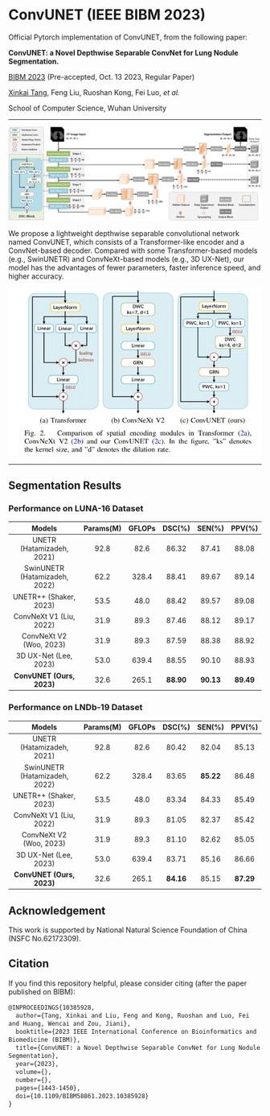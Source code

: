 # ConvUNET (IEEE BIBM 2023)

Official Pytorch implementation of ConvUNET, from the following paper:

**ConvUNET: a Novel Depthwise Separable ConvNet for Lung Nodule Segmentation.**

[BIBM 2023](https://bidma.cpsc.ucalgary.ca/IEEE-BIBM-2023/) (Pre-accepted, Oct. 13 2023, Regular Paper)

[Xinkai Tang](https://xinkai-tang.github.io), Feng Liu, Ruoshan Kong, Fei Luo, *et al.*

School of Computer Science, Wuhan University

---

![](figures/ConvUNET.png)

We propose a lightweight depthwise separable convolutional network named ConvUNET, which consists of a Transformer-like encoder and a ConvNet-based decoder.
Compared with some Transformer-based models (e.g., SwinUNETR) and ConvNeXt-based models (e.g., 3D UX-Net), our model has the advantages of fewer parameters, faster inference speed, and higher accuracy. 

![](figures/BasicBlocks.png)

---

## Segmentation Results
### Performance on LUNA-16 Dataset
|            Models             | Params(M) | GFLOPs |  DSC(\%)  |  SEN(\%)  |  PPV(\%)  |
| :---------------------------: | :-------: | :----: | :-------: | :-------: | :-------: |
|   UNETR (Hatamizadeh, 2021)   |   92.8    |  82.6  |   86.32   |   87.41   |   88.08   |
| SwinUNETR (Hatamizadeh, 2022) |   62.2    | 328.4  |   88.41   |   89.67   |   89.14   |
|    UNETR++ (Shaker, 2023)     |   53.5    |  48.0  |   88.42   |   89.57   |   89.08   |
|    ConvNeXt V1 (Liu, 2022)    |   31.9    |  89.3  |   87.46   |   88.12   |   89.17   |
|    ConvNeXt V2 (Woo, 2023)    |   31.9    |  89.3  |   87.59   |   88.38   |   88.92   |
|     3D UX-Net (Lee, 2023)     |   53.0    | 639.4  |   88.55   |   90.10   |   88.93   |
|   **ConvUNET (Ours, 2023)**   |   32.6    | 265.1  | **88.90** | **90.13** | **89.49** |

### Performance on LNDb-19 Dataset
|            Models             | Params(M) | GFLOPs |  DSC(\%)  |  SEN(\%)  |  PPV(\%)  |
| :---------------------------: | :-------: | :----: | :-------: | :-------: | :-------: |
|   UNETR (Hatamizadeh, 2021)   |   92.8    |  82.6  |   80.42   |   82.04   |   85.13   |
| SwinUNETR (Hatamizadeh, 2022) |   62.2    | 328.4  |   83.65   | **85.22** |   86.48   |
|    UNETR++ (Shaker, 2023)     |   53.5    |  48.0  |   83.34   |   84.33   |   85.49   |
|    ConvNeXt V1 (Liu, 2022)    |   31.9    |  89.3  |   81.05   |   82.37   |   85.42   |
|    ConvNeXt V2 (Woo, 2023)    |   31.9    |  89.3  |   81.10   |   82.62   |   85.05   |
|     3D UX-Net (Lee, 2023)     |   53.0    | 639.4  |   83.71   |   85.16   |   86.66   |
|   **ConvUNET (Ours, 2023)**   |   32.6    | 265.1  | **84.16** |   85.15   | **87.29** |


## Acknowledgement
This work is supported by National Natural Science Foundation of China (NSFC No.62172309).


## Citation 
If you find this repository helpful, please consider citing (after the paper published on BIBM):
```
@INPROCEEDINGS{10385928,
  author={Tang, Xinkai and Liu, Feng and Kong, Ruoshan and Luo, Fei and Huang, Wencai and Zou, Jiani},
  booktitle={2023 IEEE International Conference on Bioinformatics and Biomedicine (BIBM)}, 
  title={ConvUNET: a Novel Depthwise Separable ConvNet for Lung Nodule Segmentation}, 
  year={2023},
  volume={},
  number={},
  pages={1443-1450},
  doi={10.1109/BIBM58861.2023.10385928}
}
```
